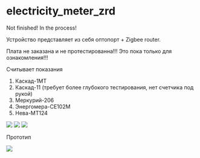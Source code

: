 # electricity_meter_zrd

Not finished! In the process!

Устройство представляет из себя оптопорт + Zigbee router.

Плата не заказана и не протестированна!!! Это пока только для ознакомления!!!

Считывает показания

1. Каскад-1МТ 
2. Каскад-11 (требует более глубокого тестирования, нет счетчика под рукой)
3. Меркурий-206
4. Энергомера-СЕ102М
5. Нева-МТ124


<img src="https://raw.githubusercontent.com/slacky1965/electricity_meter_zrd/main/doc/images/tlsr8258_dongle.jpg"/>

<img src="https://raw.githubusercontent.com/slacky1965/electricity_meter_zrd/main/doc/images/E180-Z5812SP.jpg"/>

<img src="https://raw.githubusercontent.com/slacky1965/electricity_meter_zrd/main/doc/images/Schematic_Electricity_Meter_zrd.jpg"/>

Прототип

<img src="https://raw.githubusercontent.com/slacky1965/electricity_meter_zrd/main/doc/images/prototype.jpg"/>

